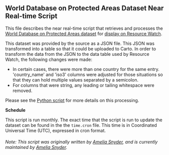 ## World Database on Protected Areas Dataset Near Real-time Script
This file describes the near real-time script that retrieves and processes the [World Database on Protected Areas dataset](https://protectedplanet.net/) for [display on Resource Watch](https://resourcewatch.org/data/explore/bio007-World-Database-on-Protected-Areas_replacement).

This dataset was provided by the source as a JSON file. This JSON was transformed into a table so that it could be uploaded to Carto. In order to transform the data from the JSON to the data table used by Resource Watch, the following changes were made:
- In certain cases, there were more than one country for the same entry. 'country_name' and 'iso3' columns were adjusted for those situations so that they can hold multiple values separated by a semicolon. 
- For columns that were string, any leading or tailing whitespace were removed.

Please see the [Python script](https://github.com/resource-watch/nrt-scripts/blob/master/bio_007_world_database_on_protected_areas/contents/src/__init__.py) for more details on this processing.

**Schedule**

This script is run monthly. The exact time that the script is run to update the dataset can be found in the the `time.cron` file. This time is in Coordinated Universal Time (UTC), expressed in cron format.

###### Note: This script was originally written by [Amelia Snyder](https://www.wri.org/profile/amelia-snyder), and is currently maintained by [Amelia Snyder](https://www.wri.org/profile/amelia-snyder).
